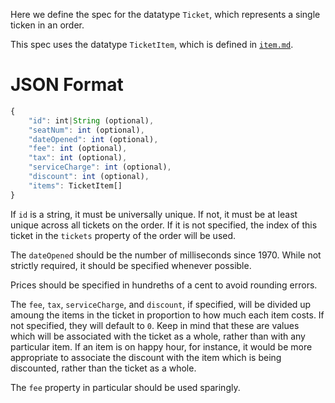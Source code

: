 Here we define the spec for the datatype `Ticket`, which represents a single
ticken in an order.

This spec uses the datatype `TicketItem`, which is defined in [`item.md`](
item.md).

JSON Format
===========

```js
{
	"id": int|String (optional),
	"seatNum": int (optional),
	"dateOpened": int (optional),
	"fee": int (optional),
	"tax": int (optional),
	"serviceCharge": int (optional),
	"discount": int (optional),
	"items": TicketItem[]
}
```

If `id` is a string, it must be universally unique.  If not, it must be at
least unique across all tickets on the order.  If it is not specified, the
index of this ticket in the `tickets` property of the order will be used.

The `dateOpened` should be the number of milliseconds since 1970.  While not
strictly required, it should be specified whenever possible.

Prices should be specified in hundreths of a cent to avoid rounding errors.

The `fee`, `tax`, `serviceCharge`, and `discount`, if specified, will be
divided up amoung the items in the ticket in proportion to how much each item
costs.  If not specified, they will default to `0`.  Keep in mind that these
are values which will be associated with the ticket as a whole, rather than
with any particular item.  If an item is on happy hour, for instance, it
would be more appropriate to associate the discount with the item which is
being discounted, rather than the ticket as a whole.

The `fee` property in particular should be used sparingly.
